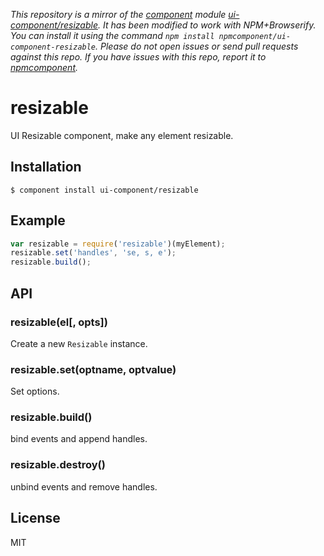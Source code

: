 *This repository is a mirror of the [component](http://component.io) module [ui-component/resizable](http://github.com/ui-component/resizable). It has been modified to work with NPM+Browserify. You can install it using the command `npm install npmcomponent/ui-component-resizable`. Please do not open issues or send pull requests against this repo. If you have issues with this repo, report it to [npmcomponent](https://github.com/airportyh/npmcomponent).*

# resizable

  UI Resizable component, make any element resizable.

## Installation

    $ component install ui-component/resizable

## Example

```js
var resizable = require('resizable')(myElement);
resizable.set('handles', 'se, s, e');
resizable.build();
```

## API

### resizable(el[, opts])

  Create a new `Resizable` instance.

### resizable.set(optname, optvalue)

  Set options.

### resizable.build()

  bind events and append handles.

### resizable.destroy()

  unbind events and remove handles.
   

## License

  MIT
